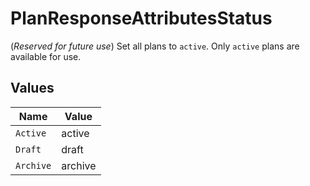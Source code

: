 # PlanResponseAttributesStatus

(*Reserved for future use*) Set all plans to `active`. Only `active` plans are available for use.


## Values

| Name      | Value     |
| --------- | --------- |
| `Active`  | active    |
| `Draft`   | draft     |
| `Archive` | archive   |
